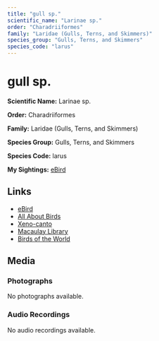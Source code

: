 ```yaml
---
title: "gull sp."
scientific_name: "Larinae sp."
order: "Charadriiformes"
family: "Laridae (Gulls, Terns, and Skimmers)"
species_group: "Gulls, Terns, and Skimmers"
species_code: "larus"
---
```


# gull sp.

**Scientific Name:** Larinae sp.

**Order:** Charadriiformes

**Family:** Laridae (Gulls, Terns, and Skimmers)

**Species Group:** Gulls, Terns, and Skimmers

**Species Code:** larus

**My Sightings:** [eBird](https://ebird.org/lifelist?r=world&time=life&spp=larus)

## Links
* [eBird](https://ebird.org/species/larus) 
* [All About Birds](https://www.allaboutbirds.org/guide/larus) 
* [Xeno-canto](https://www.xeno-canto.org/species/larus) 
* [Macaulay Library](https://search.macaulaylibrary.org/catalog?taxonCode=larus&sort=rating_rank_desc)
* [Birds of the World](https://birdsoftheworld.org/bow/species/larus)

## Media
### Photographs
No photographs available.

### Audio Recordings
No audio recordings available.
